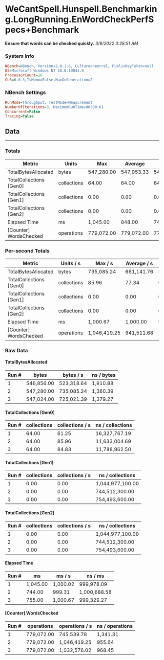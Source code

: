 ﻿# WeCantSpell.Hunspell.Benchmarking.LongRunning.EnWordCheckPerfSpecs+Benchmark
__Ensure that words can be checked quickly.__
_3/9/2022 3:28:51 AM_
### System Info
```ini
NBench=NBench, Version=2.0.1.0, Culture=neutral, PublicKeyToken=null
OS=Microsoft Windows NT 10.0.19043.0
ProcessorCount=16
CLR=6.0.3,IsMono=False,MaxGcGeneration=2
```

### NBench Settings
```ini
RunMode=Throughput, TestMode=Measurement
NumberOfIterations=3, MaximumRunTime=00:00:01
Concurrent=False
Tracing=False
```

## Data
-------------------

### Totals
|          Metric |           Units |             Max |         Average |             Min |          StdDev |
|---------------- |---------------- |---------------- |---------------- |---------------- |---------------- |
|TotalBytesAllocated |           bytes |      547,280.00 |      547,053.33 |      546,856.00 |          213.52 |
|TotalCollections [Gen0] |     collections |           64.00 |           64.00 |           64.00 |            0.00 |
|TotalCollections [Gen1] |     collections |            0.00 |            0.00 |            0.00 |            0.00 |
|TotalCollections [Gen2] |     collections |            0.00 |            0.00 |            0.00 |            0.00 |
|    Elapsed Time |              ms |        1,045.00 |          848.00 |          744.00 |          170.70 |
|[Counter] WordsChecked |      operations |      779,072.00 |      779,072.00 |      779,072.00 |            0.00 |

### Per-second Totals
|          Metric |       Units / s |         Max / s |     Average / s |         Min / s |      StdDev / s |
|---------------- |---------------- |---------------- |---------------- |---------------- |---------------- |
|TotalBytesAllocated |           bytes |      735,085.24 |      661,141.76 |      523,318.64 |      119,464.34 |
|TotalCollections [Gen0] |     collections |           85.96 |           77.34 |           61.25 |           13.95 |
|TotalCollections [Gen1] |     collections |            0.00 |            0.00 |            0.00 |            0.00 |
|TotalCollections [Gen2] |     collections |            0.00 |            0.00 |            0.00 |            0.00 |
|    Elapsed Time |              ms |        1,000.67 |        1,000.00 |          999.31 |            0.68 |
|[Counter] WordsChecked |      operations |    1,046,419.25 |      941,511.68 |      745,539.78 |      169,857.73 |

### Raw Data
#### TotalBytesAllocated
|           Run # |           bytes |       bytes / s |      ns / bytes |
|---------------- |---------------- |---------------- |---------------- |
|               1 |      546,856.00 |      523,318.64 |        1,910.88 |
|               2 |      547,280.00 |      735,085.24 |        1,360.39 |
|               3 |      547,024.00 |      725,021.39 |        1,379.27 |

#### TotalCollections [Gen0]
|           Run # |     collections | collections / s |ns / collections |
|---------------- |---------------- |---------------- |---------------- |
|               1 |           64.00 |           61.25 |   16,327,767.19 |
|               2 |           64.00 |           85.96 |   11,633,004.69 |
|               3 |           64.00 |           84.83 |   11,788,962.50 |

#### TotalCollections [Gen1]
|           Run # |     collections | collections / s |ns / collections |
|---------------- |---------------- |---------------- |---------------- |
|               1 |            0.00 |            0.00 |1,044,977,100.00 |
|               2 |            0.00 |            0.00 |  744,512,300.00 |
|               3 |            0.00 |            0.00 |  754,493,600.00 |

#### TotalCollections [Gen2]
|           Run # |     collections | collections / s |ns / collections |
|---------------- |---------------- |---------------- |---------------- |
|               1 |            0.00 |            0.00 |1,044,977,100.00 |
|               2 |            0.00 |            0.00 |  744,512,300.00 |
|               3 |            0.00 |            0.00 |  754,493,600.00 |

#### Elapsed Time
|           Run # |              ms |          ms / s |         ns / ms |
|---------------- |---------------- |---------------- |---------------- |
|               1 |        1,045.00 |        1,000.02 |      999,978.09 |
|               2 |          744.00 |          999.31 |    1,000,688.58 |
|               3 |          755.00 |        1,000.67 |      999,329.27 |

#### [Counter] WordsChecked
|           Run # |      operations |  operations / s | ns / operations |
|---------------- |---------------- |---------------- |---------------- |
|               1 |      779,072.00 |      745,539.78 |        1,341.31 |
|               2 |      779,072.00 |    1,046,419.25 |          955.64 |
|               3 |      779,072.00 |    1,032,576.02 |          968.45 |


